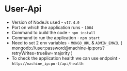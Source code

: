 # User-Api

- Version of NodeJs used - `v17.4.0`
- Port on which the application runs - `1004`
- Command to build the code - `npm install`
- Command to run the application - `npm start`
- Need to set 2 env variables  - `MONGO_URL` & `ADMIN_EMAIL` ( mongodb://user:password@machine-ip:port/?retryWrites=true&w=majority ) 
- To check the application health we can use endpoint - `http://machine_ip:port/api/health`
